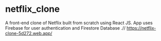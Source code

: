 # netflix_clone
A front-end clone of Netflix built from scratch using React JS.  App uses Firebase for user authentication and Firestore Database .// https://netflix-clone-5d272.web.app/
